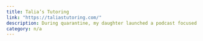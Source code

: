```yaml
---
title: Talia’s Tutoring
link: "https://taliastutoring.com/"
description: During quarantine, my daughter launched a podcast focused on financial health for her fellow teens, and she's already released almost two dozen episodes.
category: n/a
---
```

